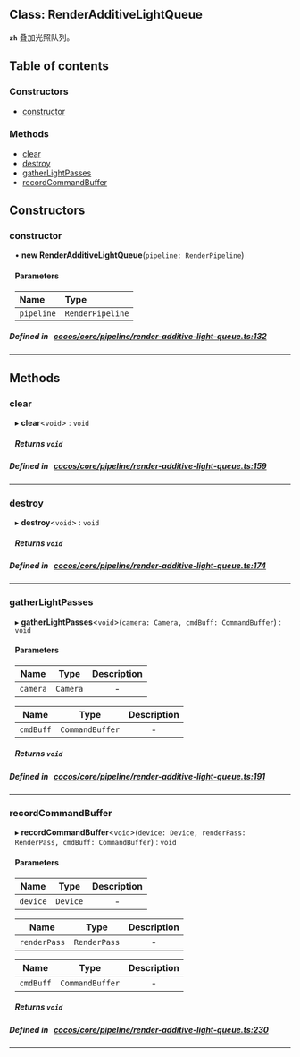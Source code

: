 
## Class: RenderAdditiveLightQueue







**`zh`** 叠加光照队列。



<div class="table-of-content">
<h2>Table of contents</h2>


### Constructors

- [ constructor](#constructor)

### Methods

- [ clear](#clear)
- [ destroy](#destroy)
- [ gatherLightPasses](#gatherLightPasses)
- [ recordCommandBuffer](#recordCommandBuffer)
</div>

## Constructors


### constructor
<div style="margin-left: 10px;">

• **new RenderAdditiveLightQueue**(`pipeline: RenderPipeline`)

#### Parameters
| Name | Type |
| :------ | :------ |
| `pipeline` | `RenderPipeline` |





</div>

##### Defined in &nbsp;   [cocos/core/pipeline/render-additive-light-queue.ts:132](https://github.com/cocos-creator/engine/blob/c7bf6b8a9/cocos/core/pipeline/render-additive-light-queue.ts#L132)&nbsp;


---

<!---->
## Methods

### clear
<div style="margin-left: 10px;">

▸   **clear**<`void`\> : `void`




<!---->
<!--    #### Returns `void` -->
<!---->


##### Returns `void`




</div>

##### Defined in &nbsp;   [cocos/core/pipeline/render-additive-light-queue.ts:159](https://github.com/cocos-creator/engine/blob/c7bf6b8a9/cocos/core/pipeline/render-additive-light-queue.ts#L159)&nbsp;
___
### destroy
<div style="margin-left: 10px;">

▸   **destroy**<`void`\> : `void`




<!---->
<!--    #### Returns `void` -->
<!---->


##### Returns `void`




</div>

##### Defined in &nbsp;   [cocos/core/pipeline/render-additive-light-queue.ts:174](https://github.com/cocos-creator/engine/blob/c7bf6b8a9/cocos/core/pipeline/render-additive-light-queue.ts#L174)&nbsp;
___
### gatherLightPasses
<div style="margin-left: 10px;">

▸   **gatherLightPasses**<`void`\>(`camera: Camera, cmdBuff: CommandBuffer`) : `void`




<!---->
<!--    #### Returns `void` -->
<!---->

#### Parameters

| Name | Type | Description |
| :------: | :------: | :------: |
| `camera` | `Camera` | - |

| Name | Type | Description |
| :------: | :------: | :------: |
| `cmdBuff` | `CommandBuffer` | - |



##### Returns `void`




</div>

##### Defined in &nbsp;   [cocos/core/pipeline/render-additive-light-queue.ts:191](https://github.com/cocos-creator/engine/blob/c7bf6b8a9/cocos/core/pipeline/render-additive-light-queue.ts#L191)&nbsp;
___
### recordCommandBuffer
<div style="margin-left: 10px;">

▸   **recordCommandBuffer**<`void`\>(`device: Device, renderPass: RenderPass, cmdBuff: CommandBuffer`) : `void`




<!---->
<!--    #### Returns `void` -->
<!---->

#### Parameters

| Name | Type | Description |
| :------: | :------: | :------: |
| `device` | `Device` | - |

| Name | Type | Description |
| :------: | :------: | :------: |
| `renderPass` | `RenderPass` | - |

| Name | Type | Description |
| :------: | :------: | :------: |
| `cmdBuff` | `CommandBuffer` | - |



##### Returns `void`




</div>

##### Defined in &nbsp;   [cocos/core/pipeline/render-additive-light-queue.ts:230](https://github.com/cocos-creator/engine/blob/c7bf6b8a9/cocos/core/pipeline/render-additive-light-queue.ts#L230)&nbsp;
___
<!---->



